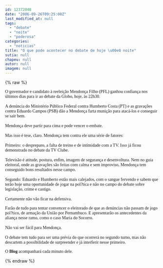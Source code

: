 ```yaml
---
id: 12372848
date: "2006-09-26T09:25:00Z"
last_modified_at: null
tags:
  - "debate"
  - "noite"
  - "poderosa"
categories:
  - "noticias"
title: "O que pode acontecer no debate de hoje \u00e0 noite"
sutia: null
chapeu: null
autor: null
imagem: null
---
```

{% raw %}
<p><P><FONT face=Verdana>O governador e candidato à reeleição Mendonça Filho (PFL) ganhou confiança nos últimos dias para ir ao debate da Globo, hoje, às 22h30.<BR><BR>A denúncia do Ministério Público Federal contra Humberto Costa (PT)&nbsp;e as gravações contra Eduardo Campos (PSB) dão a Mendonça farta munição para atacá-los e conseguir se sair bem.<BR><BR>Mendonça deve partir para cima e pode vencer o embate.<BR><BR>Mas isso&nbsp;é tese, claro. Mendonça tem contra ele uma série de fatores:<BR><BR>Primeiro: o despreparo, a falta de treino e de intimidade com a TV. Isso já ficou demonstrado no debate da TV Clube.<BR><BR>Televisão é atitude, postura, enfim, imagem de segurança e desenvoltura. Nem no guia eleitoral, onde as gravações são feitas com calma e sem improviso, Mendonça tem conseguido bons resultados nesse campo.<BR><BR>Segundo: Eduardo e Humberto estão mais calejados, com o sangue fervendo e sabem que terão hoje uma oportunidade de jogar na pol?tica e não no campo do debate sobre legislação, crime e castigo.<BR><BR>Certamente não vão ficar na defensiva. </FONT></P></p>
<p><P><FONT face=Verdana>Farão de tudo para tentar convencer o eleitorado de que as denúncias não passam de jogo pol?tico, de armação da União por Pernambuco. E apresentarão os antecedentes da aliança nesse ramo, como o caso Maria do Socorro.<BR><BR>Não vai ser fácil para Mendonça.<BR><BR>O debate tem tudo para ser uma prévia do que ocorrerá no segundo turno, mas não descartem a possibilidade de surpreender e já interferir nesse primeiro.</FONT></P></p>
<p><P><FONT face=Verdana>O <STRONG>Blog</STRONG> acompanhará cada minuto dele.</FONT></P> </p>
{% endraw %}